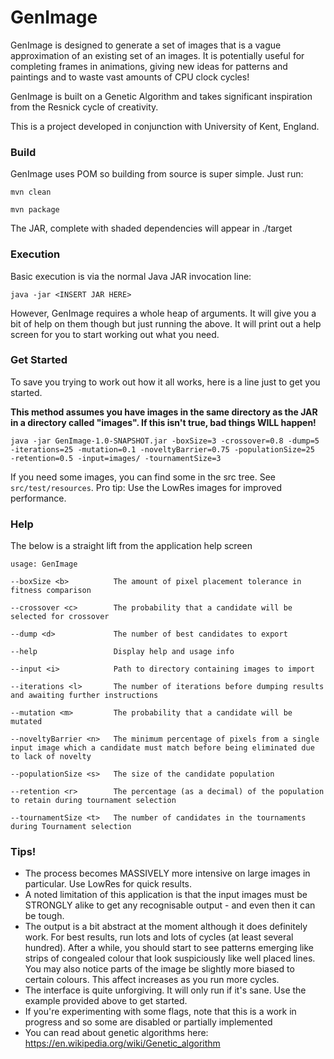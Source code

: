 # GenImage
GenImage is designed to generate a set of images that is a vague approximation of an existing set of an images. It is potentially useful for 
completing frames in animations, giving new ideas for patterns and paintings and to waste vast amounts of CPU clock cycles!

GenImage is built on a Genetic Algorithm and takes significant inspiration from the Resnick cycle of creativity.

This is a project developed in conjunction with University of Kent, England.

### Build

GenImage uses POM so building from source is super simple. Just run:

`mvn clean`

`mvn package`

The JAR, complete with shaded dependencies will appear in ./target

### Execution

Basic execution is via the normal Java JAR invocation line:

`java -jar <INSERT JAR HERE>`

However, GenImage requires a whole heap of arguments. It will give you a bit of help on them though but just running the above. It will print out a
 help screen for you to start working out what you need.
 
### Get Started

To save you trying to work out how it all works, here is a line just to get you started.

**This method assumes you have images in the same directory as the JAR in a directory called "images". If this isn't true, bad things WILL happen!**

``java -jar GenImage-1.0-SNAPSHOT.jar -boxSize=3 -crossover=0.8 -dump=5 -iterations=25 -mutation=0.1 -noveltyBarrier=0.75 -populationSize=25 
-retention=0.5 -input=images/ -tournamentSize=3``

If you need some images, you can find some in the src tree. See `src/test/resources`. Pro tip: Use the LowRes images for improved performance.

### Help

The below is a straight lift from the application help screen

`usage: GenImage`

`--boxSize <b>          The amount of pixel placement tolerance in fitness comparison`
    
`--crossover <c>        The probability that a candidate will be selected for crossover`

`--dump <d>             The number of best candidates to export`
    
`--help                 Display help and usage info`
 
`--input <i>            Path to directory containing images to import`
  
`--iterations <l>       The number of iterations before dumping results and awaiting further instructions`
   
`--mutation <m>         The probability that a candidate will be mutated`
    
`--noveltyBarrier <n>   The minimum percentage of pixels from a single input image which a candidate must match before being eliminated due to lack of novelty`
  
`--populationSize <s>   The size of the candidate population`
    
`--retention <r>        The percentage (as a decimal) of the population to retain during tournament selection`
    
`--tournamentSize <t>   The number of candidates in the tournaments during Tournament selection`

### Tips!

* The process becomes MASSIVELY more intensive on large images in particular. Use LowRes for quick results.
* A noted limitation of this application is that the input images must be STRONGLY alike to get any recognisable output - and even then it can be 
tough.
* The output is a bit abstract at the moment although it does definitely work. For best results, run lots and lots of cycles (at least several 
hundred). After a while, you should start to see patterns emerging like strips of congealed colour that look suspiciously like well placed lines. 
You may also notice parts of the image be slightly more biased to certain colours. This affect increases as you run more cycles.
* The interface is quite unforgiving. It will only run if it's sane. Use the example provided above to get started.
* If you're experimenting with some flags, note that this is a work in progress and so some are disabled or partially implemented
* You can read about genetic algorithms here: https://en.wikipedia.org/wiki/Genetic_algorithm